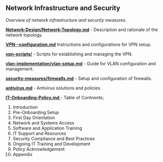 ## Network Infrastructure and Security
 *Overview of network infrastructure and security measures.*

<u>**Network-Design/Network-Topology.md**</u> - Description and rationale of the network topology.
<br/>

<u>**VPN--configuration.md**</u>  Instructions and configurations for VPN setup.
<br/>

<u>**vpn-scripts/**</u> - Scripts for establishing and managing the VPN.
<br/>

<u>**vlan-implementation/vlan-setup.md**</u> - Guide for VLAN configuration and management.
<br/>

<u>**security-measures/firewalls.md**</u> - Setup and configuration of firewalls.
<br/>

<u>**antivirus.md**</u> - Antivirus solutions and policies.

<u> **IT-Onboarding-Policy.md** </u> - Table of Contnents; <br/>
1. Introduction <br/>
2. Pre-Onboarding Setup<br/>
3. First Day Orientation<br/>
4. Network and Systems Access<br/>
5. Software and Application Training<br/>
6. IT Support and Resources<br/>
7. Security Compliance and Best Practices<br/>
8. Ongoing IT Training and Development<br/>
9. Policy Acknowledgement<br/>
10. Appendix <br/>
